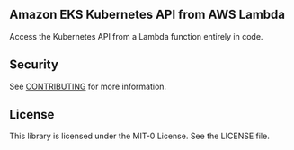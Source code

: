 ## Amazon EKS Kubernetes API from AWS Lambda

Access the Kubernetes API from a Lambda function entirely in code.

## Security

See [CONTRIBUTING](CONTRIBUTING.md#security-issue-notifications) for more information.

## License

This library is licensed under the MIT-0 License. See the LICENSE file.

